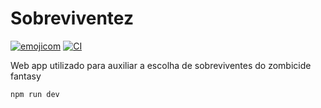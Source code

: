 # Sobreviventez

[![emojicom](https://img.shields.io/badge/emojicom-%F0%9F%90%9B%20%F0%9F%86%95%20%F0%9F%92%AF%20%F0%9F%91%AE%20%F0%9F%86%98%20%F0%9F%92%A4-%23fff)](http://neni.dev/emojicom) [![CI](https://github.com/neninja/gon/actions/workflows/ci.yml/badge.svg)](https://github.com/neninja/gon/actions/workflows/ci.yml)

Web app utilizado para auxiliar a escolha de sobreviventes do zombicide fantasy

```sh
npm run dev
```
